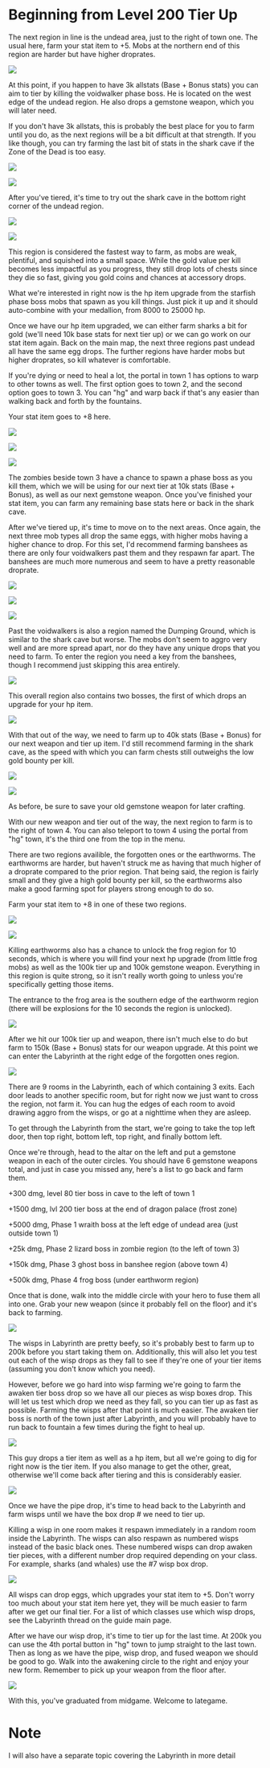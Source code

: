 # Beginning from Level 200 Tier Up

The next region in line is the undead area, just to the right of town one. The usual here, farm your stat item to +5. Mobs at the northern end of this region are harder but have higher droprates.

![](https://image.ibb.co/fUL4ke/Undead_Egg.png)

At this point, if you happen to have 3k allstats (Base + Bonus stats) you can aim to tier by killing the voidwalker phase boss. He is located on the west edge of the undead region. He also drops a gemstone weapon, which you will later need.

If you don't have 3k allstats, this is probably the best place for you to farm until you do, as the next regions will be a bit difficult at that strength. If you like though, you can try farming the last bit of stats in the shark cave if the Zone of the Dead is too easy.

![](https://image.ibb.co/ga1VQe/Phase1.png)

![](https://image.ibb.co/hUj8Tz/Weapons.png)

After you've tiered, it's time to try out the shark cave in the bottom right corner of the undead region.

![](https://image.ibb.co/jNeQrK/Shark_Graveyard_Outside.png)

![](https://image.ibb.co/cNWGyz/Shark_Graveyard_Inside.png)

This region is considered the fastest way to farm, as mobs are weak, plentiful, and squished into a small space. While the gold value per kill becomes less impactful as you progress, they still drop lots of chests since they die so fast, giving you gold coins and chances at accessory drops.

What we're interested in right now is the hp item upgrade from the starfish phase boss mobs that spawn as you kill things. Just pick it up and it should auto-combine with your medallion, from 8000 to 25000 hp.

Once we have our hp item upgraded, we can either farm sharks a bit for gold (we'll need 10k base stats for next tier up) or we can go work on our stat item again. Back on the main map, the next three regions past undead all have the same egg drops. The further regions have harder mobs but higher droprates, so kill whatever is comfortable.

If you're dying or need to heal a lot, the portal in town 1 has options to warp to other towns as well. The first option goes to town 2, and the second option goes to town 3. You can "hg" and warp back if that's any easier than walking back and forth by the fountains.

Your stat item goes to +8 here.

![](https://image.ibb.co/fTE6yz/Town_2.png)

![](https://preview.ibb.co/juFDdz/Atlantis_Ruins.png)

![](https://image.ibb.co/g3RMWK/Zombies_Phase_Boss.png)

The zombies beside town 3 have a chance to spawn a phase boss as you kill them, which we will be using for our next tier at 10k stats (Base + Bonus), as well as our next gemstone weapon. Once you've finished your stat item, you can farm any remaining base stats here or back in the shark cave.

After we've tiered up, it's time to move on to the next areas. Once again, the next three mob types all drop the same eggs, with higher mobs having a higher chance to drop. For this set, I'd recommend farming banshees as there are only four voidwalkers past them and they respawn far apart. The banshees are much more numerous and seem to have a pretty reasonable droprate.

![](https://preview.ibb.co/mQshQe/Hydras.png)

![](https://image.ibb.co/ff02Qe/Banshees.png)

![](https://image.ibb.co/gk7SrK/Voidwalkers.png)

Past the voidwalkers is also a region named the Dumping Ground, which is similar to the shark cave but worse. The mobs don't seem to aggro very well and are more spread apart, nor do they have any unique drops that you need to farm. To enter the region you need a key from the banshees, though I recommend just skipping this area entirely.

![](https://image.ibb.co/mmp7rK/Dumping_Ground.png)

This overall region also contains two bosses, the first of which drops an upgrade for your hp item.

![](https://image.ibb.co/iuuJyz/HP_Item_Boss.png)

With that out of the way, we need to farm up to 40k stats (Base + Bonus) for our next weapon and tier up item. I'd still recommend farming in the shark cave, as the speed with which you can farm chests still outweighs the low gold bounty per kill.

![](https://image.ibb.co/c4ShQe/40k_Tier_Boss.png)

![](https://image.ibb.co/hUj8Tz/Weapons.png)

As before, be sure to save your old gemstone weapon for later crafting.

With our new weapon and tier out of the way, the next region to farm is to the right of town 4. You can also teleport to town 4 using the portal from "hg" town, it's the third one from the top in the menu.

There are two regions availible, the forgotten ones or the earthworms. The earthworms are harder, but haven't struck me as having that much higher of a droprate compared to the prior region. That being said, the region is fairly small and they give a high gold bounty per kill, so the earthworms also make a good farming spot for players strong enough to do so.

Farm your stat item to +8 in one of these two regions.

![](https://image.ibb.co/hnBuke/Sea_Anemone_Area.png)

![](https://preview.ibb.co/iyX5dz/Earthworms.png)

Killing earthworms also has a chance to unlock the frog region for 10 seconds, which is where you will find your next hp upgrade (from little frog mobs) as well as the 100k tier up and 100k gemstone weapon. Everything in this region is quite strong, so it isn't really worth going to unless you're specifically getting those items.

The entrance to the frog area is the southern edge of the earthworm region (there will be explosions for the 10 seconds the region is unlocked).

![](https://preview.ibb.co/kfOBJz/Frogs.png)

After we hit our 100k tier up and weapon, there isn't much else to do but farm to 150k (Base + Bonus) stats for our weapon upgrade. At this point we can enter the Labyrinth at the right edge of the forgotten ones region. 

![](https://preview.ibb.co/iWYiWK/Labyrinth.png)

There are 9 rooms in the Labyrinth, each of which containing 3 exits. Each door leads to another specific room, but for right now we just want to cross the region, not farm it. You can hug the edges of each room to avoid drawing aggro from the wisps, or go at a nighttime when they are asleep.

To get through the Labyrinth from the start, we're going to take the top left door, then top right, bottom left, top right, and finally bottom left.

Once we're through, head to the altar on the left and put a gemstone weapon in each of the outer circles. You should have 6 gemstone weapons total, and just in case you missed any, here's a list to go back and farm them.

+300 dmg, level 80 tier boss in cave to the left of town 1

+1500 dmg, lvl 200 tier boss at the end of dragon palace (frost zone)

+5000 dmg, Phase 1 wraith boss at the left edge of undead area (just outside town 1)

+25k dmg, Phase 2 lizard boss in zombie region (to the left of town 3)

+150k dmg, Phase 3 ghost boss in banshee region (above town 4)

+500k dmg, Phase 4 frog boss (under earthworm region)

Once that is done, walk into the middle circle with your hero to fuse them all into one. Grab your new weapon (since it probably fell on the floor) and it's back to farming.

![](https://preview.ibb.co/iExKqe/Gem_Fuse.png)

The wisps in Labyrinth are pretty beefy, so it's probably best to farm up to 200k before you start taking them on. Additionally, this will also let you test out each of the wisp drops as they fall to see if they're one of your tier items (assuming you don't know which you need).

However, before we go hard into wisp farming we're going to farm the awaken tier boss drop so we have all our pieces as wisp boxes drop. This will let us test which drop we need as they fall, so you can tier up as fast as possible. Farming the wisps after that point is much easier. The awaken tier boss is north of the town just after Labyrinth, and you will probably have to run back to fountain a few times during the fight to heal up.

![](https://image.ibb.co/jMGH8z/Awaken_Tier_Boss.png)

This guy drops a tier item as well as a hp item, but all we're going to dig for right now is the tier item. If you also manage to get the other, great, otherwise we'll come back after tiering and this is considerably easier.

![](https://image.ibb.co/mFhqTz/Awaken_Tier_Item.png)

Once we have the pipe drop, it's time to head back to the Labyrinth and farm wisps until we have the box drop # we need to tier up.

Killing a wisp in one room makes it respawn immediately in a random room inside the Labyrinth. The wisps can also respawn as numbered wisps instead of the basic black ones. These numbered wisps can drop awaken tier pieces, with a different number drop required depending on your class. For example, sharks (and whales) use the #7 wisp box drop. 

![](https://preview.ibb.co/jCr61K/Wisp_Drops.png)

All wisps can drop eggs, which upgrades your stat item to +5. Don't worry too much about your stat item here yet, they will be much easier to farm after we get our final tier. For a list of which classes use which wisp drops, see the Labyrinth thread on the guide main page.

After we have our wisp drop, it's time to tier up for the last time. At 200k you can use the 4th portal button in "hg" town to jump straight to the last town. Then as long as we have the pipe, wisp drop, and fused weapon we should be good to go. Walk into the awakening circle to the right and enjoy your new form. Remember to pick up your weapon from the floor after.

![](https://preview.ibb.co/g5pFve/Awaken_Spot.png)

With this, you've graduated from midgame. Welcome to lategame.

# Note
I will also have a separate topic covering the Labyrinth in more detail

